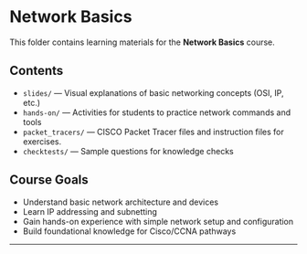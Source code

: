 # Network Basics

This folder contains learning materials for the **Network Basics** course.

## Contents
- `slides/` — Visual explanations of basic networking concepts (OSI, IP, etc.)
- `hands-on/` — Activities for students to practice network commands and tools
- `packet_tracers/` — CISCO Packet Tracer files and instruction files for exercises.
- `checktests/` — Sample questions for knowledge checks

## Course Goals
- Understand basic network architecture and devices
- Learn IP addressing and subnetting
- Gain hands-on experience with simple network setup and configuration
- Build foundational knowledge for Cisco/CCNA pathways

---
